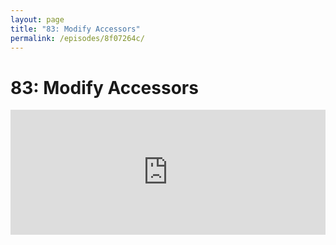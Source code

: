```yaml
---
layout: page
title: "83: Modify Accessors"
permalink: /episodes/8f07264c/
---
```


# 83: Modify Accessors

<iframe frameBorder="0" height="200px" scrolling="no" seamless src="https://player.simplecast.com/94ee22bc-9244-4aea-9145-d1b776f3888e" width="100%" data-cy="latest-episode" />

* [Forum post](https://forums.swift.org/t/modify-accessors/31872)
* [Functional Swift conference talk](https://www.youtube.com/watch?v=BXJIIQ-B4-E)
* [Coroutine explanation by John McCall](https://forums.swift.org/t/modify-accessors/31872/27)

## Get in Touch

If you're enjoying the show and want to say thank you, the best way to do that is by [leaving us a review on iTunes](https://itunes.apple.com/us/podcast/swift-unwrapped/id1209817203?mt=2)! It lets us know what you think of the show and helps us climb the charts so other people can find the show.

We've also got a channel set up on Spectrum.chat! If you want to talk about today's episode, ask us a question or just follow the conversation, jump in anytime at [spectrum.chat/specfm/swift-unwrapped](https://spectrum.chat/specfm/swift-unwrapped)

